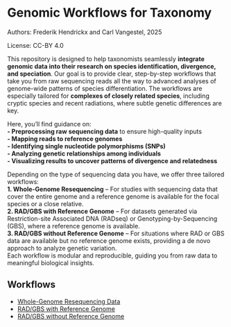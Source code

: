 # Genomic Workflows for Taxonomy

Authors: Frederik Hendrickx and Carl Vangestel, 2025

License: CC-BY 4.0

This repository is designed to help taxonomists seamlessly **integrate genomic data into their research on species identification, divergence, and speciation**. Our goal is to provide clear, step-by-step workflows that take you from raw sequencing reads all the way to advanced analyses of genome-wide patterns of species differentiation. The workflows are especially tailored for **complexes of closely related species**, including cryptic species and recent radiations, where subtle genetic differences are key.
  
Here, you’ll find guidance on:  
**- Preprocessing raw sequencing data** to ensure high-quality inputs  
**- Mapping reads to reference genomes**  
**- Identifying single nucleotide polymorphisms (SNPs)**  
**- Analyzing genetic relationships among individuals**  
**- Visualizing results to uncover patterns of divergence and relatedness**  
  

Depending on the type of sequencing data you have, we offer three tailored workflows:  
**1.	Whole-Genome Resequencing** – For studies with sequencing data that cover the entire genome and a reference genome is available for the focal species or a close relative.  
**2.	RAD/GBS with Reference Genome** – For datasets generated via Restriction-site Associated DNA (RADseq) or Genotyping-by-Sequencing (GBS), where a reference genome is available.  
**3.	RAD/GBS without Reference Genome** – For situations where RAD or GBS data are available but no reference genome exists, providing a de novo approach to analyze genetic variation.  
Each workflow is modular and reproducible, guiding you from raw data to meaningful biological insights.


## Workflows
- [Whole-Genome Resequencing Data](./whole_genome_resequencing/)
- [RAD/GBS with Reference Genome](./rad_gbs_with_reference/)
- [RAD/GBS without Reference Genome](./rad_gbs_without_reference/)
